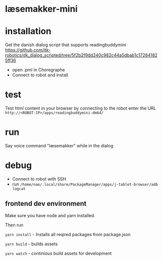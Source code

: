 # læsemakker-mini

# installation
Get the danish dialog script that supports readingbuddymini
https://github.com/itk-robotics/dk_dialog_scripted/tree/5f2b2f9dd240c982c44a5dbab1c172841825ff36

- open .pml in Choregraphe
- Connect to robot and install

# test
Test html content in your browser by connecting to the robot enter the URL
`http://<ROBOT-IP>/apps/readingbuddymini-dm64/`


# run
Say voice command "læsemakker" while in the dialog

# debug

- Connect to robot with SSH
- run `/home/nao/.local/share/PackageManager/apps/j-tablet-browser/adb logcat`

## frontend dev environment

Make sure you have node and yarn installed.

Then run

`yarn install` - Installs all reqired packages from package.json

`yarn build` - builds assets

`yarn watch` - continious build assets for development
